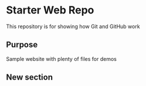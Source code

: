 # Starter Web Repo

This repository is for showing how Git and GitHub work

## Purpose

Sample website with plenty of files for demos

## New section
